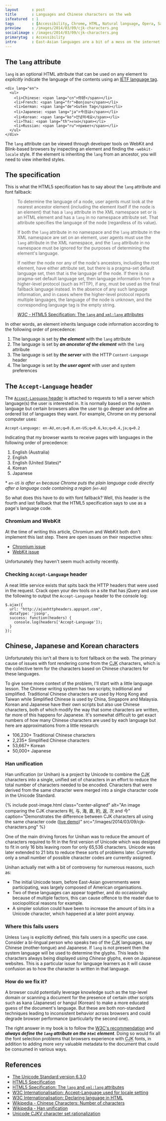 ```yaml
---
layout      : post
title       : Languages and Chinese characters on the web
isfeatured  : 1
tags        : [Accessibility, Chrome, HTML, Natural language, Opera, Safari, Unicode]
preview     : /images/2014/03/09/cjk-characters.png
socialimage : /images/2014/03/09/cjk-characters.png
primarytag  : Accessibility
intro       : East-Asian languages are a bit of a mess on the internet for a number of reasons, such as browser implementation, the presence of system fonts and web developers neglecting to address the issue on their side. This article dives deep into how languages work on the web and the problems that can occur.
---
```


## The `lang` attribute

`lang` is an optional HTML attribute that can be used on any element to *explicitly* indicate the language of the contents using an [IETF language tag][8].

<!--prettify lang=html-->
    <div lang="en">
      <ul>
        <li>Chinese: <span lang="cn">你好</span></li>
        <li>French: <span lang="fr">Bonjour</span></li>
        <li>German: <span lang="de">Guten Tag</span></li>
        <li>Japanese: <span lang="ja">今日は</span></li>
        <li>Korean: <span lang="ko">안녕하세요</span></li>
        <li>Thai: <span lang="th">สวัสดี</span></li>
        <li>Russian: <span lang="ru">привет</span></li>
      </ul>
    </div>

The `lang` attribute can be viewed through developer tools on WebKit and Blink-based browsers by inspecting an element and finding the `-webkit-locale` style. If the element is inheriting the `lang` from an ancestor, you will need to view inherited styles.



## The specification

This is what the HTML5 specification has to say about the `lang` attribute and font fallback:

> To determine the language of a node, user agents must look at the nearest ancestor element (including the element itself if the node is an element) that has a `lang` attribute in the XML namespace set or is an HTML element and has a `lang` in no namespace attribute set. That attribute specifies the language of the node (regardless of its value).
> 
> If both the `lang` attribute in no namespace and the `lang` attribute in the XML namespace are set on an element, user agents must use the `lang` attribute in the XML namespace, and the `lang` attribute in no namespace must be ignored for the purposes of determining the element's language.
> 
> If neither the node nor any of the node's ancestors, including the root element, have either attribute set, but there is a pragma-set default language set, then that is the language of the node. If there is no pragma-set default language set, then language information from a higher-level protocol (such as HTTP), if any, must be used as the final fallback language instead. In the absence of any such language information, and in cases where the higher-level protocol reports multiple languages, the language of the node is unknown, and the corresponding language tag is the empty string.
> 
> [<cite>W3C</cite> - HTML5 Specification: The `lang` and `xml:lang` attributes][1]

In other words, an element inherits language code information according to the following order of precedence:

1. The language is set by ***the element*** with the `lang` attribute
2. The language is set by ***an ancestor of the element*** with the `lang` attribute
3. The language is set by ***the server*** with the HTTP `Content-Language` header
4. The language is set by ***the user agent*** with user and system preferences



## The `Accept-Language` header

The [`Accept-Language` header][2] is attached to requests to tell a server which language(s) the user is interested in. It is normally based on the system language but certain browsers allow the user to go deeper and define an ordered list of languages they want. For example, Chrome on my personal computer uses:

    Accept-Language: en-AU,en;q=0.8,en-US;q=0.6,ko;q=0.4,ja;q=0.2

Indicating that my browser wants to receive pages with languages in the following order of precedence:

1. English (Australia)
2. English
3. English (United States)\*
4. Korean
5. Japanese

\* *`en-US` is after `en` because Chrome puts the plain language code directly after a language code containing a region (`en-AU`)*

So what does this have to do with font fallback? Well, this header is the fourth and last fallback that the HTML5 specification says to use as a page's language code.

### Chromium and WebKit

At the time of writing this article, Chromium and WebKit both don't implement this last step. There are open issues on their respective sites:

- [Chromium issue][3]
- [WebKit issue][4]

Unfortunately they haven't seem much activity recently.

### Checking `Accept-Language` header

A neat little service exists that spits back the HTTP headers that were used in the request. Crack open your dev tools on a site that has jQuery and use the following to output the `Accept-Language` header to the console log:

<!--prettify lang=js-->
    $.ajax({
      url: "http://ajaxhttpheaders.appspot.com",
      dataType: 'jsonp',
      success: function(headers) {
        console.log(headers['Accept-Language']);
      }
    });



## Chinese, Japanese and Korean characters 

Unfortunately this isn't all there is to font fallback on the web. The primary cause of issues with font rendering come from the <abbr title="Chinese Japanese Korean">CJK</abbr> characters, which is the collective term for the characters based on Chinese characters for these languages.

To give some more context of the problem, I'll start with a little language lesson. The Chinese writing system has two scripts; traditional and simplified. Traditional Chinese characters are used by Hong Kong and Taiwan while Simplified Chinese is used by China, Singapore and Malaysia. Korean and Japanese have their own scripts but also use Chinese characters, both of which modify the way that some characters are written, far more of this happens for Japanese. It's somewhat difficult to get exact numbers of how many Chinese characters are used by each language but here are approximations from a little research:

- 106,230+ Traditional Chinese characters
- 2,235+ Simplified Chinese characters
- 53,667+ Korean
- 50,000+ Japanese

### Han unification 

Han unification (or Unihan) is a project by Unicode to combine the <abbr title="Chinese Japanese Korean">CJK</abbr> characters into a single, unified set of characters in an effort to reduce the total number of characters needed to be encoded. Characters that were derived from the same character were merged into a single character code in the Unicode Standard.

{% include post-image.html class="center-aligned" alt="An image comparing the CJK characters 判, 与, 海, 直, 約, 返, 次 and 今" caption="Demonstrates the difference between CJK characters all using the same character code (<a href='http://codepen.io/Tyriar/pen/mqLkH'>live demo</a>)" src="/images/2014/03/09/cjk-characters.png" %}

One of the main driving forces for Unihan was to reduce the amount of characters required to fit in the first version of Unicode which was designed to fit in only 16 bits leaving room for only 65,536 characters. Unicode was later extended to 21 bits to reduce these sorts of problems later. Currently only a small number of possible character codes are currently assigned.

Unihan actually met with a bit of controversy for numerous reasons, such as:

- The initial Unicode team, before East-Asian governments were participating, was largely composed of American organisations.
- Two of these languages can appear together, and do occasionally because of multiple factors, this can cause offence to the reader due to sociopolitical reasons for example.
- A simpler solution could have been to increase the amount of bits in a Unicode character, which happened at a later point anyway.

### Where this fails users

Unless `lang` is explicitly defined, this fails users in a specific use case. Consider a bi-lingual person who speaks two of the <abbr title="Chinese Japanese Korean">CJK</abbr> languages, say Chinese (mother-tongue) and Japanese. If `lang` is not present then the system language will be used to determine the glyphs. This leads to characters always being displayed using *Chinese* glyphs, even on Japanese websites. This is a particular issue for language learners as it will cause confusion as to how the character is written in that language.

### How do we fix it?

A browser could potentially leverage knowledge such as the top-level domain or scanning a document for the presence of certain other scripts such as kana (Japanese) or hangul (Korean) to make a more educated guess of the document's language. But these are both non-standard techniques leading to inconsistent behavior across browsers and could degrade browser performance (particularly the second one).

The right answer in my book is to follow the [W3C's recommendation][5] and ***always define the `lang` attribute on the `html` element***. Doing so would fix all the font selection problems that browsers experience with <abbr title="Chinese Japanese Korean">CJK</abbr> fonts, in addition to adding more *very* valuable metadata to the document that could be consumed in various ways.



## References

- [The Unicode Standard version 6.3.0][6]
- [HTML5 Specification][10]
- [HTML5 Specification: The `lang` and `xml:lang` attributes][9]
- [W3C Internationalisation: Accept-Language used for locale setting][13]
- [W3C Internationalisation: Declaring language in HTML][14]
- [Wikipedia - Chinese Characters: Number of characters][7]
- [Wikipedia - Han unification][15]
- [Unicode CJKV character set rationalization][12]

[1]: http://www.w3.org/TR/html5/dom.html#the-lang-and-xml:lang-attributes
[2]: https://www.w3.org/International/questions/qa-accept-lang-locales
[3]: http://crbug.com/179331
[4]: https://bugs.webkit.org/show_bug.cgi?id=93985
[5]: http://www.w3.org/International/questions/qa-html-language-declarations
[6]: http://www.unicode.org/versions/Unicode6.3.0/
[7]: http://en.wikipedia.org/wiki/Chinese_characters#Number_of_characters
[8]: http://tools.ietf.org/rfc/bcp/bcp47.txt
[9]: http://www.w3.org/TR/html5/dom.html#the-lang-and-xml:lang-attributes
[10]: http://www.w3.org/TR/html5
[12]: http://homepage.ntlworld.com/jonathan.deboynepollard/FGA/unicode-cjkv-character-set-rationalization.html
[13]: http://www.w3.org/International/questions/qa-accept-lang-locales
[14]: http://www.w3.org/International/questions/qa-html-language-declarations
[15]: http://en.wikipedia.org/wiki/Han_unification